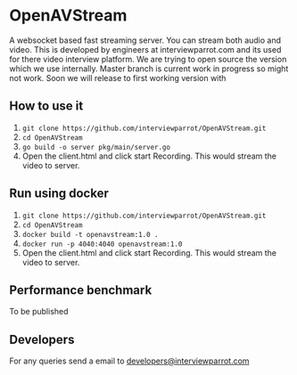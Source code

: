 # OpenAVStream
A websocket based fast streaming server. You can stream both audio and video.
This is developed by engineers at interviewparrot.com and its used for there video interview platform. We are trying to open source the version which we use internally. Master branch is current work in progress so might not work. Soon we will release to first working version with 

## How to use it

1. `git clone https://github.com/interviewparrot/OpenAVStream.git`
2. `cd OpenAVStream`
3. `go build -o server pkg/main/server.go`
4. Open the client.html and click start Recording. This would stream the video to server.

## Run using docker

1. `git clone https://github.com/interviewparrot/OpenAVStream.git`
2. `cd OpenAVStream`
3. `docker build -t openavstream:1.0 .`
4. `docker run -p 4040:4040 openavstream:1.0`
5. Open the client.html and click start Recording. This would stream the video to server.



## Performance benchmark
To be published

## Developers
For any queries send a email to developers@interviewparrot.com

